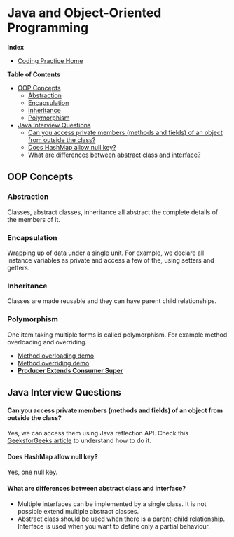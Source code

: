 # Java and Object-Oriented Programming

**Index**
- [Coding Practice Home](..)

<!-- START doctoc generated TOC please keep comment here to allow auto update -->
<!-- DON'T EDIT THIS SECTION, INSTEAD RE-RUN doctoc TO UPDATE -->
**Table of Contents**

- [OOP Concepts](#oop-concepts)
  - [Abstraction](#abstraction)
  - [Encapsulation](#encapsulation)
  - [Inheritance](#inheritance)
  - [Polymorphism](#polymorphism)
- [Java Interview Questions](#java-interview-questions)
    - [Can you access private members (methods and fields) of an object from outside the class?](#can-you-access-private-members-methods-and-fields-of-an-object-from-outside-the-class)
    - [Does HashMap allow null key?](#does-hashmap-allow-null-key)
    - [What are differences between abstract class and interface?](#what-are-differences-between-abstract-class-and-interface)

<!-- END doctoc generated TOC please keep comment here to allow auto update -->

## OOP Concepts

### Abstraction
Classes, abstract classes, inheritance all abstract the complete details of the members of it.

### Encapsulation
Wrapping up of data under a single unit. For example, we declare all instance variables as private and access a few of the, using setters and getters.

### Inheritance
Classes are made reusable and they can have parent child relationships.

### Polymorphism
One item taking multiple forms is called polymorphism. For example method overloading and overriding.

- [Method overloading demo](https://github.com/PardhuMadipalli/coding-practice/blob/main/javapractice/MethodOverloadingDemo.java)
- [Method overriding demo](https://github.com/PardhuMadipalli/coding-practice/blob/main/javapractice/MethodOverridingDemo.java)
- **[Producer Extends Consumer Super](https://stackoverflow.com/questions/4343202/difference-between-super-t-and-extends-t-in-java/4343547#4343547)**

## Java Interview Questions

#### Can you access private members (methods and fields) of an object from outside the class?
Yes, we can access them using Java reflection API. 
Check this [GeeksforGeeks article](https://www.geeksforgeeks.org/how-to-access-private-field-and-method-using-reflection-in-java) to understand how to do it.


#### Does HashMap allow null key?
Yes, one null key.

#### What are differences between abstract class and interface?

- Multiple interfaces can be implemented by a single class. It is not possible extend multiple abstract classes.
- Abstract class should be used when there is a parent-child relationship. Interface is used when you want to define only a partial behaviour.

